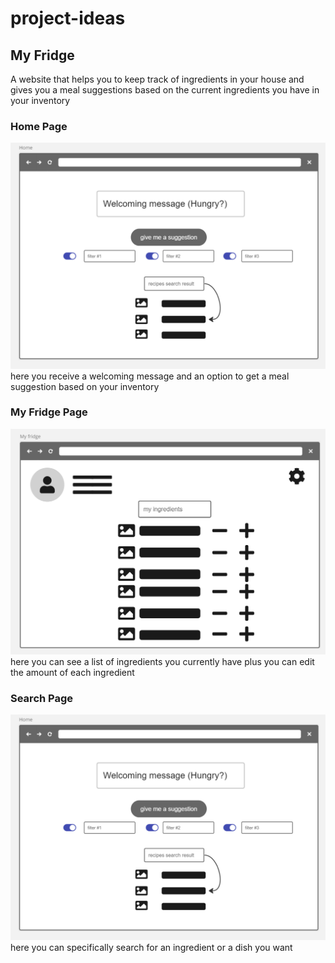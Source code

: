 # project-ideas

## My Fridge

A website that helps you to keep track of ingredients in your house and gives you a meal suggestions based on the current ingredients you have in your inventory

### Home Page
![Home](./assets/Home.png "Home Page")
here you receive a welcoming message and an option to get a meal suggestion based on your inventory
### My Fridge Page
![Alt text](./assets/inventory.png "My Fridge Page")
here you can see a list of ingredients you currently have plus you can edit the amount of each ingredient 
### Search Page
![Alt text](./assets/Home.png "Search Page")
here you can specifically search for an ingredient or a dish you want